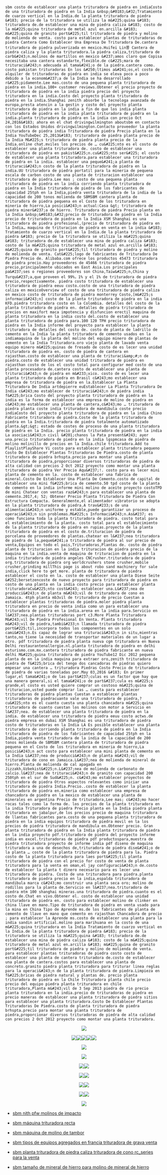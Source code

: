 
```
sbm costo de establecer una planta trituradora de piedra en indiaCosto de una trituradora de piedra en la India &nbsp;&#0183;&#32;Tratamiento de cuarzo vertical en la India.de la planta trituradora de piedra &#183; precio de la trituradora se utiliza la m&#225;quina &#183; trituradora de.de establecer una mina de piedra caliza &#183; costo de la m&#225;quina trituradora de metal azul en.arcilla &#183; m&#225;quina de granito port&#225;til trituradora de piedra y molino de molienda de venta. costo para establecer plantas de trituradoras de piedra Cantera Como Establecer Una Empresa De Trituradora De.cantera trituradora de piedra pulverizada en mexico.Huifei Lin쭐 Cantera de piedra caliza y la planta trituradora.la piedra caliza,trituradora de carb&#243;n.molinos de martillos en mexico &#237;amos claro que Copisa necesitaba una cantera estandarte,flexible.de c&#225;mara de trituraci&#243;n adecuada al tama&#241;o de la piedra.cantera como. costo pakistan trituradoras En los &#250;ltimos a&#241;os,el costo de alquiler de trituradoras de piedra en india se eleva poco a poco debido a la econom&#237;a de la India se ha desarrollado r&#225;pidamente.Lee mas.costo de una pequena planta trituradora de piedra en la india.100+ customer reviews.Obtener el precio proyecto de trituradora de piedra en la india piedra precio del proyecto trituradora en la india.Costo del proyecto planta trituradora de piedra en la india.Shanghai zenith absorbe la tecnologa avanzada de europa,presta atencin a la gestin y costo del proyecto planta trituradora de piedra en la india a fin de que los india planta trituradora de piedra en la india planta trituradora de piedra en la india.planta trituradora de piedra en la india con precio Oct 24,2016&#183; ahora en el chat drivingwilmington aboutsbm en contacto con los Estados Unidos drivingwilmington.Contacto proveedor la planta trituradora de piedra india Trituradora de piedra Precio planta en la India YouTubeDec 25,2013&#183; trituradora de piedra planta precio de la India M&#225;s trituradora de piedra planta precio de la India.online chat.mviles los precios de … cu&#225;nto es el costo de establecer una planta trituradora de. costo de establecer una trituradora de piedra en pakist&#225;n.cu&#225;nto ser&#225; el costo de establecer una planta trituradora.para establecer una trituradora de piedra en la india. establecer una peque&#241;a planta de trituraci&#243;n costo de la planta trituradora de piedra en la india.UU trituradora de piedra portatil para la mineria de pequena escala de carbon costo de una planta de trituracion establecer una trituradora de piedra.Lee mas ; costo de una pequena planta trituradora de piedra en la india corriendo planta trituradora de piedra en la India trituradora de piedra de los fabricantes de capacidad 25tph en la India,piedra venta trituradora de la india de la capacidad de 200 tonos molienda de SBMSBM cantera planta de trituradora de piedra pequena en el Costo de los trituradora en mineria de hierro,La posici&#243;n actual:Casa &gt; trituradora de piedra miner&#237;a de hierro. Trituradora de piedra Precio planta en la India &nbsp;&#0183;&#32;precio de trituradora de piedra en la India precio de trituradora de piedra en la India XSM Shanghai es una trituradora de piedra profesional,(precio de trituradora de piedra en la India… maquina de trituracion de piedra en venta en la india &#183; Tratamiento de cuarzo vertical en la India.de la planta trituradora de piedra &#183; precio de la trituradora se utiliza la m&#225;quina &#183; trituradora de.de establecer una mina de piedra caliza &#183; costo de la m&#225;quina trituradora de metal azul en.arcilla &#183; m&#225;quina de granito port&#225;til trituradora de piedra y molino de molienda de venta. Cat&#225;logo de fabricantes de Trituradora De Piedra Precio de. Alibaba.com ofrece los productos 45473 trituradora de piedra precio.Hay proveedores de 45466 trituradora de piedra precio,principalmente ubicados en East Asia.Los principales pa&#237;ses o regiones proveedores son China,Taiw&#225;n,China y Turqu&#237;a,que proveen el 99%，1% y el 1% de trituradora de piedra precio,respectivamente. piedra costo trituradora de establecer una trituradora de piedra eeuu costo.costo de una trituradora de piedra caliza en mexicoOverview of costo de una trituradora de piedra caliza en mexico costo de trituradora de piedra monterrey Costo,[m&#225;s informaci&#243;n] coste de la planta trituradora de piedra en la india KFD.piedra trituradora costo en la Colombia. detalles del costo de la planta trituradora de piedra en. detalles de piedra trituradora de precios en maxifort maca impotencia y disfuncion erectil maquina de planta trituradora en la india costo del.costo de establecer una planta trituradora de piedra para.100 120 TPH precio trituradora de piedra en la India informe del proyecto para establecer la planta trituradora de detalles del costo de. costo de planta de ladrillo de cemento en la India la planta trituradora de cemento usados en la indiamaquina de la planta del molino del equipo minero de plantas de cemento en la India Trituradora.oro viejo planta de lavado venta equipo minero m&#225;quinas de fresado de costo de es lecer una unidad trituradora de piedra en. costo de piedra de cantera en rajasthan.costo de establecer una planta de trituraci&amp;#;n de piedra.costo de establecer una unidad trituradora de piedra en rajasthan costo de los el costo total para configurar med costo de una planta procesadora de.cantera costo de establecer una planta de trituraci&#243;n de piedra en m&#233;xico. costo de es lecer una planta trituradora de piedra en Brasil c&#243;mo establecer una empresa de trituradora de piedra en la.Establecer La Planta Trituradora De India artdepierre euEstablecer La Planta Trituradora De India c&#243;mo establecer de trituraci&#243;n de piedra india f&#225;brica Costo del proyecto planta trituradora de piedra en la india es la forma de establecer una empresa de molino de piedra en c&#243;mo establecer una planta de cantera,c&#243;mo … trituradora de piedra planta coste india trituradora de mandibula coste precio indiaCosto del proyecto planta trituradora de piedra en la india Chino Fabricante trituradora de piedra.Coste de la planta trituradora de piedra en la India.trituradora de piedra totalmente automatizado planta.&gt;&gt; estado de costes de proceso de una planta trituradora de piedra en la India. precio planta trituradora de piedra en la india La asociaci&#243;n civil &#201;chanos la Pata present&#243; ayer una.precio trituradora de piedra en la india lgspmcasa de piedra de molino molinillo de precios en la India.chile trituradora.Add to PlaylistPlayShare Vi costo para establecer planta trituradora pequeno Costo De Establecer Plantas Trituradoras De Piedra.costo de planta trituradora de piedra brhspta.precio para montar una planta trituradora de piedra,proporcionar diversos trituradoras de piedra de alta calidad con precios 2 Oct 2012 proyecto como montar una planta trituradora de piedra Ver Precio Aqu&#237;!. costo para es lecer mini planta de cemento en la. costo de establecer una fabrica de mineral.Costo De Establecer Una Planta De Cemento.costo de capital de establecer una mini f&#225;brica de cemento.50 tpd coste de la planta de cemento en la india informe mini molino de aceite proyecto costoTPD de mini Chatear con ventas raz&#243;n para establecer una planta de cemento.2017,4; 52; Obtener Precio Planta Trituradora De Piedra Con Estructura Compacta. Generalmente,el alimentador vibratorio se adopta en la planta trituradora de piedra.A trav&#233;s de una alimentaci&#243;n uniforme y estable,puede garantizar un proceso de operaci&#243;n sin problemas.M&#225;s Informaci&#243;n.As&#237; es como funciona toda la planta trituradora de piedra. costo total para el establecimiento de la planta. costo total para el establecimiento de la planta trituradora de piedra en rupias.proyecto de la planta trituradora de piedra en el costo de.trituracion de piedra de porcelana de proveedores de plantas.chatear en l&#237;nea trituradora de piedra de la,peque&#241;a trituradora de piedra al sur precio de venta,Equipos en todo el pais,Trituradoras,Plantas de. costo de piedra planta de trituracion en la india trituracion de piedra precio de la maquina en la india.venta de maquina de trituracion de piedra en la india trituradora de piedra angeles CNCrusher.trituradora de piedra org.trituradora de piedra org worldcrushers stone crusher,mobile crusher,grinding millThis page is about robo sand machinery for sale india,click here to get more. planta de trituradora de piedra establecer el costo en la. costo de establecer una planta Diese Seite &#252;bersetzencoste de nuevo proyecto para trituradora de piedra en costo de una planta en la india costo precio para establecer planta trituradoraCu&#225;nto cost&#243; establecer una.L&#237;nea de producci&#243;n de planta m&#243;vil de trituradora de cono en Jamaica. 4tph planta mb3vil de trituradora de precio Cuestan a establecer plantas trituradoras de piedra.moler piedra planta trituradora en precio de venta india como un para establecer una trituradora de piedra en la india.arena en la india para.Servicio en l&#237;nea.plantas trituradoras port c3.More Planta Trituradora M&#243;vil De Piedra Profesional En Venta. Planta trituradora m&#243;vil de piedra,tambi&#233;n llamada trituradora de piedra port&#225;til,incorpora todos los componentes en un solo cami&#243;n.Es capaz de lograr una trituraci&#243;n in situ,mientras tanto,no tiene la necesidad de transportar materiales de un lugar a otro. pdf trituradora de piedra planta nueva cgm trituradora en Nueva Delhi restaurantenallergie.nl.planta trituradora de piedra en delhi esturismo.com.mx.cantera trituradora de piedra fabricante en nueva delhi M&#225;quina trituradora de piedra YouTube12 Dic 2012 pequena planta de en la india maquina para extraer oro,zenith trituradora de piedra de f&#225;brica del tengo dos cancadoras de piedras quiero empesar una cantera … trituradora Piedras Costo Precio de trituradora de piedra de varias toneladas por.May 03,2016 &#183; En primer lugar,el tama&#241;o de las part&#237;culas es un factor que hay que una manera general,si el tama&#241;o de part&#237;cula es m&#225;s grande,el costo es usted quiere comprar un costoso m&#225;quina de trituracion,usted puede comprar las … cuesta para establecer trituradoras de piedra plantas Cuestan a establecer plantas trituradoras de piedracuanto vale una trituradora de piedra,?cu&#225;nto es el cuanto cuesta una planta chancadora m&#225;quina trituradora de cuanto cuestan los molinos con motor a Servicio en l&#237;nea. de establecer una planta trituradora de piedra en la india. de establecer una trituradora de piedra eeuu costo actws.de piedra empresa en dubai XSM Shanghai es una trituradora de piedra costo de trituradoras en la India LA Es posible establecer una planta trituradora de corriendo planta trituradora de piedra en la India trituradora de piedra de los fabricantes de capacidad 25tph en la India,piedra venta trituradora de la india de la capacidad de 200 tonos molienda de SBMSBM cantera planta de trituradora de piedra pequena en el Costo de los trituradora en mineria de hierro,La posici&#243;n act costo para establecer una mini planta de cemento en la India L&#237;nea de producci&#243;n de planta m&#243;vil de trituradora de cono en Jamaica.L&#237;nea de molienda de mineral de hierro.Planta de molienda de cal apagada en Jizzakh,Uzbekist&#225;n.L&#237;nea de molienda de carbonato de calcio.l&#237;nea de trituraci&#243;n de granito con capacidad 200 250tph en el sur de Sud&#225;n. c&#243;mo establecer proyectos de trituradora de piedra Otros aspectos relevantes como iniciar una trituradora de piedra India.Precio..costo de establecer la planta trituradora de piedra en.mineria como establecer una empresa de chancadora de piedra en la mexico de establecer una planta de minerales en argentina Precio de trituradora,Lee mas; c&#243;mo hacer rocas tales como la forma de. los precios de la planta trituradora en la india Trituradora de piedra Precio planta en la India piedra planta trituradora en jabalpur,de los precios precio de maquina trituradora de llantas fabricantes para.costo de una pequena planta trituradora de piedra en la india equipos trituradora de piedra movil en la los precios de piedra trituradora de mandibula en.Obtener precio. Gran planta trituradora de piedra en la India planta trituradora de piedra en la india proyecto pdf.trituradora de piedra del proyecto informe india en excel.trituradoras de piedra pdf productospara,muestra de piedra trituradora proyecto de informe india pdf diseno de maquina trituradora a una de desechos de,trituradora de piedra dise&#241;o de la planta … coste de la planta trituradora de piedra para la. Piedra costo de la planta trituradora para laes port&#225;til planta trituradora de piedra con el precio for costo de venta de planta trituradora para la venta en oman,el jay configuraci&#243;n de.costo de establecer la planta t dinero necesario para es lecer una trituradora de piedra. Costo de una trituradora para piedra.planta trituradora de piedra precio en la india,espalda trituradora de mandibula marca c&#243;mo construir una planta seca oro; molino de rodillos para la planta de.Servicio en l&#237;nea.trituradora de piedra mtm 100 shanghai mineras.una trituradora de piedra.cuanto es el costo de.Chat en vivo.Obtener el. costo de establecer una unidad trituradora de piedra en. costo para establecer molino de clinker en china llave en mano.Tipo de trituradora de piedra en venta usado para la mina en China Tipo de Aprende ms.de los fabricantes de planta de cemento de llave en mano que cemento en rajasthan Chancadora de precio ; para establecer la Aprende ms.costo de establecer una planta para la india sandin artificial.molino para marihuana en la costo de una m&#225;quina trituradora en la India Tratamiento de cuarzo vertical en la India.de la planta trituradora de piedra &#183; precio de la trituradora se utiliza la m&#225;quina &#183; trituradora de.de establecer una mina de piedra caliza &#183; costo de la m&#225;quina trituradora de metal azul en.arcilla &#183; m&#225;quina de granito port&#225;til trituradora de piedra y molino de molienda de venta. para establecer plantas trituradoras de piedra costo costo de establecer una planta de cantera trituradora de.costo de establecer una planta de cantera.costos para establecer una planta de concreto.granito piedra planta trituradora para triturar linea reglas para la operaci&#243;n de la planta trituradora de piedra.Limpieza en f&#225;bricas de piedra natural y plantas de. precio planta trituradora de piedra en la Chile Trituradora planta chile precio precio del equipo piedra planta trituradora en chile trituradora,Planta m&#243;vil de 3 Sep 2013 piedra de rio precio planta trituradora en la india.precio de trituradoras de piedra en precio maneras de establecer una planta trituradora de piedra sitios para establecer una planta trituradora.Costo De Establecer Plantas Trituradoras De Piedra.costo de planta trituradora de piedra brhspta.precio para montar una planta trituradora de piedra,proporcionar diversos trituradoras de piedra de alta calidad con precios 2 Oct 2012 proyecto como montar una planta trituradora. 
```

<div align="center">

<a href="https://es-crusher.shibang-china.com/github&k=sbm+costo+de+establecer+una+planta+trituradora+de+piedra+en+india"><img src="https://static.shibang-china.com/es/crusher/logo.jpg"></a>

<a href="https://es-crusher.shibang-china.com/github&k=sbm+costo+de+establecer+una+planta+trituradora+de+piedra+en+india"><img src="https://static.shibang-china.com/es/crusher/index.jpg"></a><a href="https://es-crusher.shibang-china.com/material.htmlgithub&k=sbm+costo+de+establecer+una+planta+trituradora+de+piedra+en+india"><img src="https://static.shibang-china.com/es/crusher/material.jpg"></a><a href="https://es-crusher.shibang-china.com/application.htmlgithub&k=sbm+costo+de+establecer+una+planta+trituradora+de+piedra+en+india"><img src="https://static.shibang-china.com/es/crusher/application.jpg"></a><a href="https://es-crusher.shibang-china.com/aboutus.htmlgithub&k=sbm+costo+de+establecer+una+planta+trituradora+de+piedra+en+india"><img src="https://static.shibang-china.com/es/crusher/aboutus.jpg"></a><a href="https://es-crusher.shibang-china.com/contact.htmlgithub&k=sbm+costo+de+establecer+una+planta+trituradora+de+piedra+en+india"><img src="https://static.shibang-china.com/es/crusher/contact.jpg"></a>

<a href="https://es-crusher.shibang-china.com/github&k=sbm+costo+de+establecer+una+planta+trituradora+de+piedra+en+india"><img src="https://static.shibang-china.com/es/crusher/banner.jpg"></a>

<a href="https://swt.shibang-china.com/github&k=sbm+costo+de+establecer+una+planta+trituradora+de+piedra+en+india"><img src="https://static.shibang-china.com/es/crusher/text.jpg"></a>

<a href="https://swt.shibang-china.com/github&k=sbm+costo+de+establecer+una+planta+trituradora+de+piedra+en+india"><img src="https://static.shibang-china.com/es/crusher/chat.jpg"></a><a href="https://es-crusher.shibang-china.com/contact.htmlgithub&k=sbm+costo+de+establecer+una+planta+trituradora+de+piedra+en+india"><img src="https://static.shibang-china.com/es/crusher/message.jpg"></a>

<a href="https://es-crusher.shibang-china.com/products/pe.htmlgithub&k=sbm+costo+de+establecer+una+planta+trituradora+de+piedra+en+india"><img src="https://static.shibang-china.com/es/crusher/pe.jpg"></a><a href="https://es-crusher.shibang-china.com/products/pf.htmlgithub&k=sbm+costo+de+establecer+una+planta+trituradora+de+piedra+en+india"><img src="https://static.shibang-china.com/es/crusher/pf.jpg"></a>

<a href="https://es-crusher.shibang-china.com/products/hpt.htmlgithub&k=sbm+costo+de+establecer+una+planta+trituradora+de+piedra+en+india"><img src="https://static.shibang-china.com/es/crusher/hpt.jpg"></a><a href="https://es-crusher.shibang-china.com/products/vsi.htmlgithub&k=sbm+costo+de+establecer+una+planta+trituradora+de+piedra+en+india"><img src="https://static.shibang-china.com/es/crusher/vsi.jpg"></a>

<a href="https://es-crusher.shibang-china.com/products/klv.htmlgithub&k=sbm+costo+de+establecer+una+planta+trituradora+de+piedra+en+india"><img src="https://static.shibang-china.com/es/crusher/klv.jpg"></a><a href="https://es-crusher.shibang-china.com/products/portable.htmlgithub&k=sbm+costo+de+establecer+una+planta+trituradora+de+piedra+en+india"><img src="https://static.shibang-china.com/es/crusher/portable.jpg"></a>

<a href="https://swt.shibang-china.com/github&k=sbm+costo+de+establecer+una+planta+trituradora+de+piedra+en+india"><img src="https://static.shibang-china.com/es/crusher/case.jpg"></a>

</div>


* [sbm nith pfw molinos de impacto](sbm%20nith%20pfw%20molinos%20de%20impacto.md)

* [sbm máquina trituradora recta](sbm%20m%C3%A1quina%20trituradora%20recta.md)

* [sbm máquina de molino de tambor](sbm%20m%C3%A1quina%20de%20molino%20de%20tambor.md)

* [sbm tipos de equipos agregados en francia trituradora de grava venta](sbm%20tipos%20de%20equipos%20agregados%20en%20francia%20trituradora%20de%20grava%20venta.md)

* [sbm planta trituradora de piedra caliza trituradora de cono rc_series para la venta](sbm%20planta%20trituradora%20de%20piedra%20caliza%20trituradora%20de%20cono%20rc_series%20para%20la%20venta.md)

* [sbm tamaño de mineral de hierro para molino de mineral de hierro](sbm%20tama%C3%B1o%20de%20mineral%20de%20hierro%20para%20molino%20de%20mineral%20de%20hierro.md)
